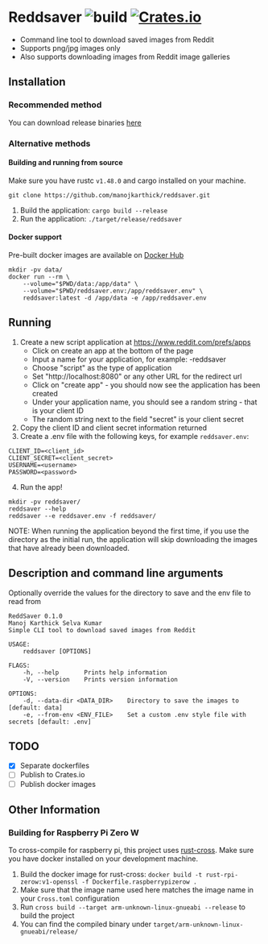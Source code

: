# Reddsaver ![build](https://github.com/manojkarthick/reddsaver/workflows/build/badge.svg) [![Crates.io](https://img.shields.io/crates/v/reddsaver.svg)](https://crates.io/crates/reddsaver)

* Command line tool to download saved images from Reddit 
* Supports png/jpg images only
* Also supports downloading images from Reddit image galleries 

## Installation

### Recommended method

You can download release binaries [here](https://github.com/manojkarthick/reddsaver/releases)

### Alternative methods

#### Building and running from source

Make sure you have rustc `v1.48.0` and cargo installed on your machine.
```
git clone https://github.com/manojkarthick/reddsaver.git

```

1. Build the application: `cargo build --release`
2. Run the application: `./target/release/reddsaver`

#### Docker support

Pre-built docker images are available on [Docker Hub](https://hub.docker.com/u/manojkarthick) 
 
```
mkdir -pv data/
docker run --rm \
    --volume="$PWD/data:/app/data" \
    --volume="$PWD/reddsaver.env:/app/reddsaver.env" \
    reddsaver:latest -d /app/data -e /app/reddsaver.env
```

## Running
1. Create a new script application at https://www.reddit.com/prefs/apps
    * Click on create an app at the bottom of the page
    * Input a name for your application, for example: <username>-reddsaver
    * Choose "script" as the type of application
    * Set "http://localhost:8080" or any other URL for the redirect url
    * Click on "create app" - you should now see the application has been created
    * Under your application name, you should see a random string - that is your client ID
    * The random string next to the field "secret" is your client secret 
2. Copy the client ID and client secret information returned
3. Create a .env file with the following keys, for example `reddsaver.env`:  
```
CLIENT_ID=<client_id>
CLIENT_SECRET=<client_secret>
USERNAME=<username>
PASSWORD=<password>
```
4. Run the app! 
```
mkdir -pv reddsaver/
reddsaver --help
reddsaver --e reddsaver.env -f reddsaver/
```

NOTE: When running the application beyond the first time, if you use the directory as the initial run, the application will skip downloading the images that have already been downloaded.

## Description and command line arguments

Optionally override the values for the directory to save and the env file to read from

```
ReddSaver 0.1.0
Manoj Karthick Selva Kumar
Simple CLI tool to download saved images from Reddit

USAGE:
    reddsaver [OPTIONS]

FLAGS:
    -h, --help       Prints help information
    -V, --version    Prints version information

OPTIONS:
    -d, --data-dir <DATA_DIR>    Directory to save the images to [default: data]
    -e, --from-env <ENV_FILE>    Set a custom .env style file with secrets [default: .env]
```

## TODO
- [x] Separate dockerfiles
- [ ] Publish to Crates.io
- [ ] Publish docker images

## Other Information

### Building for Raspberry Pi Zero W

To cross-compile for raspberry pi, this project uses [rust-cross](https://github.com/rust-embedded/cross). Make sure you have docker installed on your development machine.

1. Build the docker image for rust-cross: `docker build -t rust-rpi-zerow:v1-openssl -f Dockerfile.raspberrypizerow .`
2. Make sure that the image name used here matches the image name in your `Cross.toml` configuration
3. Run `cross build --target arm-unknown-linux-gnueabi --release` to build the project
4. You can find the compiled binary under `target/arm-unknown-linux-gnueabi/release/`
